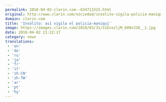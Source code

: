 ```yaml
---
permalink: 2018-04-02-clarin.com--634713315.html
original: http://www.clarin.com/sociedad/insolito-vigila-policia-maniqui_0_S1Hy0blif.html
domain: clarin.com
title: 'Insólito: así vigila el policía-maniquí'
image: https://images.clarin.com/2018/03/31/S1EnxzljM_600x338__1.jpg
date: 2018-04-02 21:22:17
category: news
translations: 
 - 'en'
 - 'de'
 - 'ru'
 - 'ja'
 - 'fr'
 - 'it'
 - 'zh-CN'
 - 'zh-TW'
 - 'ar'
 - 'pt'
 - 'hy'
---
```


